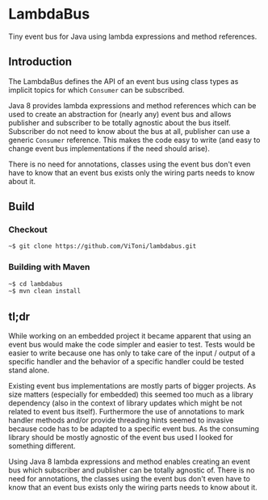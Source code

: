 # LambdaBus

Tiny event bus for Java using lambda expressions and method references.

## Introduction

The LambdaBus defines the API of an event bus using class types as implicit topics for which `Consumer` can be subscribed.

Java 8 provides lambda expressions and method references which can be used to create an abstraction for (nearly any) event bus and allows publisher and subscriber to be totally agnostic about the bus itself. Subscriber do not need to know about the bus at all, publisher can use a generic `Consumer` reference. This makes the code easy to write (and easy to change event bus implementations if the need should arise).

There is no need for annotations, classes using the event bus don't even have to know that an event bus exists only the wiring parts needs to know about it.


## Build

### Checkout

```sh
~$ git clone https://github.com/ViToni/lambdabus.git
```

### Building with Maven

```sh
~$ cd lambdabus
~$ mvn clean install
```


## tl;dr

While working on an embedded project it became apparent that using an event bus would make the code simpler and easier to test. Tests would be easier to write because one has only to take care of the input / output of a specific handler and the behavior of a specific handler could be tested stand alone.

Existing event bus implementations are mostly parts of bigger projects. As size matters (especially for embedded) this seemed too much as a library dependency (also in the context of library updates which might be not related to event bus itself).
Furthermore the use of annotations to mark handler methods and/or provide threading hints seemed to invasive because code has to be adapted to a specific event bus. As the consuming library should be mostly agnostic of the event bus used I looked for something different.

Using Java 8 lambda expressions and method enables creating an event bus which subscriber and publisher can be totally agnostic of. There is no need for annotations, the classes using the event bus don't even have to know that an event bus exists only the wiring parts needs to know about it.
